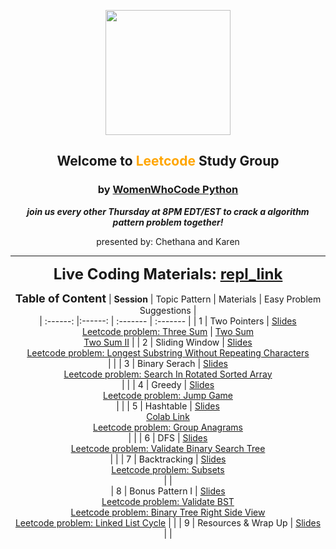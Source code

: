 <div align="center">
<p align="center"><img height="200" src="leetcode.png">
<h2 align="center" margin-bottom="0"><b>Welcome to <font color='orange'>Leetcode</font> Study Group</b></h3>
<h3 align="center" margin-top="0">by <font color='#007a7c'><a href="https://www.womenwhocode.com/python">WomenWhoCode Python</a></font></h3>
</p>

__*join us every other Thursday at 8PM EDT/EST to crack a algorithm pattern problem together!*__

presented by: Chethana and Karen

---------------------
[repl_link]: https://replit.com/@codernewbie/WWCodePythonLeetcode
<font size=5>__Live Coding Materials: [repl_link]__ </font>  

__<font size=4>Table of Content</font>__
| __Session__ | Topic Pattern | Materials | Easy Problem Suggestions |  
| :------: |:------: | :------- | :------- |
| 1 | Two Pointers | [Slides](slides/S1_TwoPointers.pdf) <br/> [Leetcode problem: Three Sum](https://leetcode.com/problems/3sum/) | [Two Sum](https://leetcode.com/problems/two-sum/) <br /> [Two Sum II](https://leetcode.com/problems/two-sum-ii-input-array-is-sorted/) |
| 2 | Sliding Window | [Slides](slides/S2_SlidingWindow.pdf) <br /> [Leetcode problem: Longest Substring Without Repeating Characters](https://leetcode.com/problems/longest-substring-without-repeating-characters/) <br /> | |
| 3 | Binary Serach | [Slides](slides/S3_BinarySearch.pdf) <br /> [Leetcode problem: Search In Rotated Sorted Array](https://leetcode.com/problems/search-in-rotated-sorted-array/) <br /> | |
| 4 | Greedy | [Slides](slides/S4_GreddyAlgorithm.pdf) <br /> [Leetcode problem: Jump Game](https://leetcode.com/problems/jump-game/) <br /> | |
| 5 | Hashtable | [Slides](slides/CONNECT_PowerOfHashtables.pdf) <br /> [Colab Link](https://github.com/nuageklow/WWCodePython/blob/master/LeetCodeSeries/PowerOfHashtables.ipynb) <br /> [Leetcode problem: Group Anagrams](https://leetcode.com/problems/group-anagrams/) <br /> | |
| 6 | DFS | [Slides](slides/S6_DFS&BFS.pdf) <br /> [Leetcode problem: Validate Binary Search Tree](https://leetcode.com/problems/validate-binary-search-tree/) <br /> | |
| 7 | Backtracking | [Slides](slides/S7_Backtracking.pdf) <br /> [Leetcode problem: Subsets](https://leetcode.com/problems/subsets/) <br /> | |  
| 8 | Bonus Pattern I | [Slides](slides/S8_BonusPatterns1.pdf) <br /> [Leetcode problem: Validate BST](https://leetcode.com/problems/validate-binary-search-tree/) <br /> [Leetcode problem: Binary Tree Right Side View](https://leetcode.com/problems/binary-tree-right-side-view/) <br /> [Leetcode problem: Linked List Cycle](https://leetcode.com/problems/linked-list-cycle/) | | 
| 9 | Resources & Wrap Up | [Slides](slides/ResourcesAndWrapup.pdf) <br /> | |  


</div>
